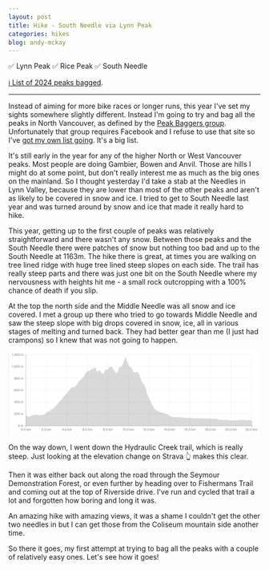 ```yaml
---
layout: post
title: Hike - South Needle via Lynn Peak
categories: hikes
blog: andy-mckay
---
```


✅ Lynn Peak ✅ Rice Peak ✅ South Needle
<p class="sup"><a href="/files/peaks-bagged.html">ℹ️ List of 2024 peaks bagged</a>.</p>

<hr class="florished">

Instead of aiming for more bike races or longer runs, this year I've set my sights somewhere slightly different. Instead I'm going to try and bag all the peaks in North Vancouver, as defined by the <a href="https://www.baggerchallenge.ca/peaks">Peak Baggers group</a>. Unfortunately that group requires Facebook and I refuse to use that site so I've <a href="/files/peaks-bagged.html">got my own list going</a>. It's a big list.

It's still early in the year for any of the higher North or West Vancouver peaks. Most people are doing Gambier, Bowen and Anvil. Those are hills I might do at some point, but don't really interest me as much as the big ones on the mainland. So I thought yesterday I'd take a stab at the Needles in Lynn Valley, because they are lower than most of the other peaks and aren't as likely to be covered in snow and ice. I tried to get to South Needle last year and was turned around by snow and ice that made it really hard to hike.

<div class="strava-embed-placeholder" data-embed-type="activity" data-embed-id="11389460096" data-style="standard"></div><script src="https://strava-embeds.com/embed.js"></script>

This year, getting up to the first couple of peaks was relatively straightforward and there wasn't any snow. Between those peaks and the South Needle there were patches of snow but nothing too bad and up to the South Needle at 1163m. The hike there is great, at times you are walking on tree lined ridge with huge tree lined steep slopes on each side. The trail has really steep parts and there was just one bit on the South Needle where my nervousness with heights hit me - a small rock outcropping with a 100% chance of death if you slip.

At the top the north side and the Middle Needle was all snow and ice covered. I met a group up there who tried to go towards Middle Needle and saw the steep slope with big drops covered in snow, ice, all in various stages of melting and turned back. They had better gear than me (I just had crampons) so I knew that was not going to happen.

<img src="/files/south-needle.png" width="600">

On the way down, I went down the Hydraulic Creek trail, which is really steep. Just looking at the elevation change on Strava 👆 makes this clear.

Then it was either back out along the road through the Seymour Demonstration Forest, or even further by heading over to Fishermans Trail and coming out at the top of Riverside drive. I've run and cycled that trail a lot and forgotten how boring and long it was.

An amazing hike with amazing views, it was a shame I couldn't get the other two needles in but I can get those from the Coliseum mountain side another time.

So there it goes, my first attempt at trying to bag all the peaks with a couple of relatively easy ones. Let's see how it goes!